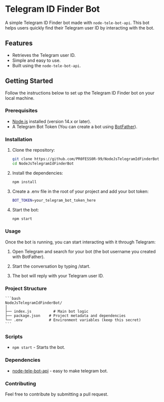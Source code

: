 ﻿# Telegram ID Finder Bot

A simple Telegram ID Finder bot made with `node-tele-bot-api`. This bot helps users quickly find their Telegram user ID by interacting with the bot.

## Features

- Retrieves the Telegram user ID.
- Simple and easy to use.
- Built using the `node-tele-bot-api`.

## Getting Started

Follow the instructions below to set up the Telegram ID Finder bot on your local machine.

### Prerequisites

- [Node.js](https://nodejs.org/) installed (version 14.x or later).
- A Telegram Bot Token (You can create a bot using [BotFather](https://core.telegram.org/bots#botfather)).

### Installation

1. Clone the repository:

   ```bash
   git clone https://github.com/PR0FESS0R-99/NodeJsTelegramIdFinderBot
   cd NodeJsTelegramIdFinderBot
   ```

2. Install the dependencies:

    ```bash
    npm install
    ```

3. Create a .env file in the root of your project and add your bot token:

    ```bash
    BOT_TOKEN=your_telegram_bot_token_here
    ```

4. Start the bot:
    ```bash
    npm start
    ```

### Usage

Once the bot is running, you can start interacting with it through Telegram:

1. Open Telegram and search for your bot (the bot username you created with BotFather).

2. Start the conversation by typing /start.

3. The bot will reply with your Telegram user ID.


### Project Structure

    ```bash
    NodeJsTelegramIdFinderBot/
    │
    ├── index.js          # Main bot logic
    ├── package.json    # Project metadata and dependencies
    └── .env            # Environment variables (keep this secret)
    ```

### Scripts

- `npm start` - Starts the bot.

### Dependencies

- [node-tele-bot-api](https://github.com/PR0FESS0R-99/node-tele-bot-api) - easy to make telegram bot.

### Contributing

Feel free to contribute by submitting a pull request.
